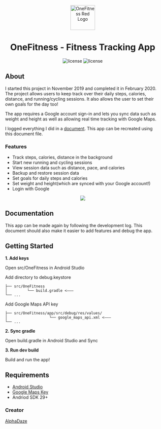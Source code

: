 <br />
<p align="center">
  <a href="https://github.com/AlphaDaze/OneFitness/">
    <img src="https://i.imgur.com/iQRsTOu.png" alt="OneFitness Red Logo" width="80" height="80">
  </a>
</p>

<h1 align="center">
  OneFitness - Fitness Tracking App
</h1>

<p align="center">
  <img alt="license" src="https://img.shields.io/badge/Java-B9291D">
  <img alt="license" src="https://img.shields.io/github/license/AlphaDaze/word-search-solver">
</p>

## About

I started this project in November 2019 and completed it in February 2020. The project allows users to keep track over their daily steps, calories, distance, and running/cycling sessions. It also allows the user to set their own goals for the day too!

The app requires a Google account sign-in and lets you sync data such as weight and height as well as allowing real time tracking with Google Maps.

I logged everything I did in a [document](). This app can be recreated using this document file.

### Features

- Track steps, calories, distance in the background
- Start new running and cycling sessions
- View session data such as distance, pace, and calories
- Backup and restore session data
- Set goals for daily steps and calories
- Set weight and height(which are synced with your Google account!)
- Login with Google

<p align="center">
  <img src="https://s4.gifyu.com/images/ezgif.com-gif-makerbd442116522eee39.gif" />
</p>

<!-- DOCUMENTATION -->

## Documentation

This app can be made again by following the development log. This document should also make it easier to add features and debug the app.

## Getting Started

**1. Add keys**

Open src/OneFitness in Android Studio

Add directory to debug.keystore

```
├── src/OneFitness
│         └── build.gradle <–––
└── ...
```

Add Google Maps API key

```
├── src/OneFitness/app/src/debug/res/values/
│                   └── google_maps_api.xml <–––
└── ...
```

**2. Sync gradle**

Open build.gradle in Android Studio and Sync

**3. Run dev build**

Build and run the app!

## Requirements

- [Android Studio](https://developer.android.com/studio)
- [Google Maps Key](https://developers.google.com/maps/documentation/android/signup)
- Andriod SDK 29+

<!-- CONTACT -->

### Creator

[AlphaDaze](https://github.com/AlphaDaze)
